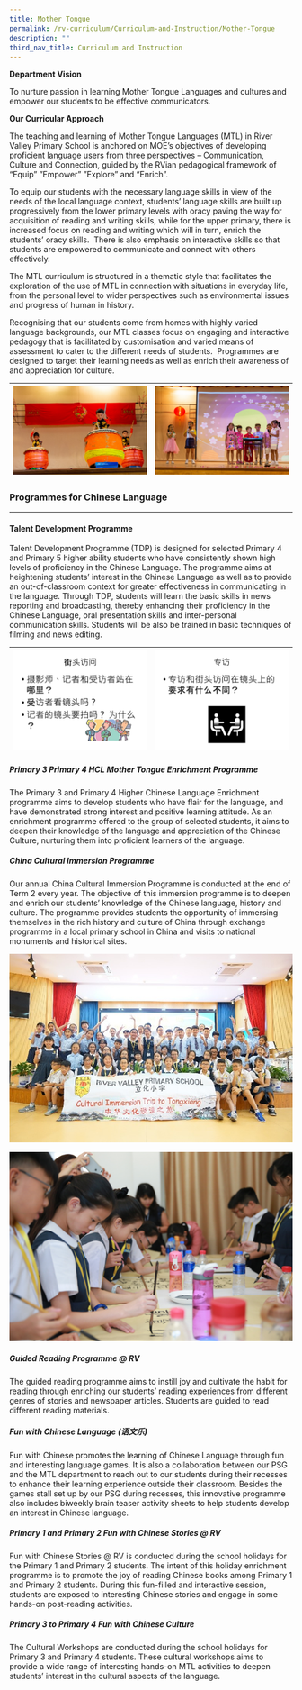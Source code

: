 ```yaml
---
title: Mother Tongue
permalink: /rv-curriculum/Curriculum-and-Instruction/Mother-Tongue
description: ""
third_nav_title: Curriculum and Instruction
---
```

**Department Vision**  

To nurture passion in learning Mother Tongue Languages and cultures and empower our students to be effective communicators.

**Our Curricular Approach**

The teaching and learning of Mother Tongue Languages (MTL) in River Valley Primary School is anchored on MOE’s objectives of developing proficient language users from three perspectives – Communication, Culture and Connection, guided by the RVian pedagogical framework of “Equip” ”Empower” ”Explore” and “Enrich”.

To equip our students with the necessary language skills in view of the needs of the local language context, students’ language skills are built up progressively from the lower primary levels with oracy paving the way for acquisition of reading and writing skills, while for the upper primary, there is increased focus on reading and writing which will in turn, enrich the students’ oracy skills.  There is also emphasis on interactive skills so that students are empowered to communicate and connect with others effectively. 

The MTL curriculum is structured in a thematic style that facilitates the exploration of the use of MTL in connection with situations in everyday life, from the personal level to wider perspectives such as environmental issues and progress of human in history. 

Recognising that our students come from homes with highly varied language backgrounds, our MTL classes focus on engaging and interactive pedagogy that is facilitated by customisation and varied means of assessment to cater to the different needs of students.  Programmes are designed to target their learning needs as well as enrich their awareness of and appreciation for culture.

| ![](/images/RV%20Curriculum/Curriculum%20and%20Instructions/Mother%20Tongue/After%20additional%20content_2.jpg) | ![](/images/RV%20Curriculum/Curriculum%20and%20Instructions/Mother%20Tongue/After%20additional%20content_21.jpg) |
|---|---|

### Programmes for Chinese Language
-------------------------------



#### Talent Development Programme

  

Talent Development Programme (TDP) is designed for selected Primary 4 and Primary 5 higher ability students who have consistently shown high levels of proficiency in the Chinese Language. The programme aims at heightening students’ interest in the Chinese Language as well as to provide an out-of-classroom context for greater effectiveness in communicating in the language. Through TDP, students will learn the basic skills in news reporting and broadcasting, thereby enhancing their proficiency in the Chinese Language, oral presentation skills and inter-personal communication skills. Students will be also be trained in basic techniques of filming and news editing.

| ![](/images/RV%20Curriculum/Curriculum%20and%20Instructions/Mother%20Tongue/Slide1.jpg) | ![](/images/RV%20Curriculum/Curriculum%20and%20Instructions/Mother%20Tongue/Slide2.jpg) |
|---|---|

##### Primary 3 Primary 4 HCL Mother Tongue Enrichment Programme

  

The Primary 3 and Primary 4 Higher Chinese Language Enrichment programme aims to develop students who have flair for the language, and have demonstrated strong interest and positive learning attitude. As an enrichment programme offered to the group of selected students, it aims to deepen their knowledge of the language and appreciation of the Chinese Culture, nurturing them into proficient learners of the language. 

##### China Cultural Immersion Programme  

Our annual China Cultural Immersion Programme is conducted at the end of Term 2 every year. The objective of this immersion programme is to deepen and enrich our students’ knowledge of the Chinese language, history and culture. The programme provides students the opportunity of immersing themselves in the rich history and culture of China through exchange programme in a local primary school in China and visits to national monuments and historical sites.

![](/images/RV%20Curriculum/Curriculum%20and%20Instructions/Mother%20Tongue/7pic.jpg)

![](/images/RV%20Curriculum/Curriculum%20and%20Instructions/Mother%20Tongue/8pic.jpg)

##### Guided Reading Programme @ RV

  

The guided reading programme aims to instill joy and cultivate the habit for reading through enriching our students’ reading experiences from different genres of stories and newspaper articles. Students are guided to read different reading materials.

##### Fun with Chinese Language (语文乐)

  

Fun with Chinese promotes the learning of Chinese Language through fun and interesting language games. It is also a collaboration between our PSG and the MTL department to reach out to our students during their recesses to enhance their learning experience outside their classroom. Besides the games stall set up by our PSG during recesses, this innovative programme also includes biweekly brain teaser activity sheets to help students develop an interest in Chinese language.

##### Primary 1 and Primary 2 Fun with Chinese Stories @ RV

  

Fun with Chinese Stories @ RV is conducted during the school holidays for the Primary 1 and Primary 2 students. The intent of this holiday enrichment programme is to promote the joy of reading Chinese books among Primary 1 and Primary 2 students. During this fun-filled and interactive session, students are exposed to interesting Chinese stories and engage in some hands-on post-reading activities.

##### Primary 3 to Primary 4 Fun with Chinese Culture

  

The Cultural Workshops are conducted during the school holidays for Primary 3 and Primary 4 students. These cultural workshops aims to provide a wide range of interesting hands-on MTL activities to deepen students’ interest in the cultural aspects of the language.